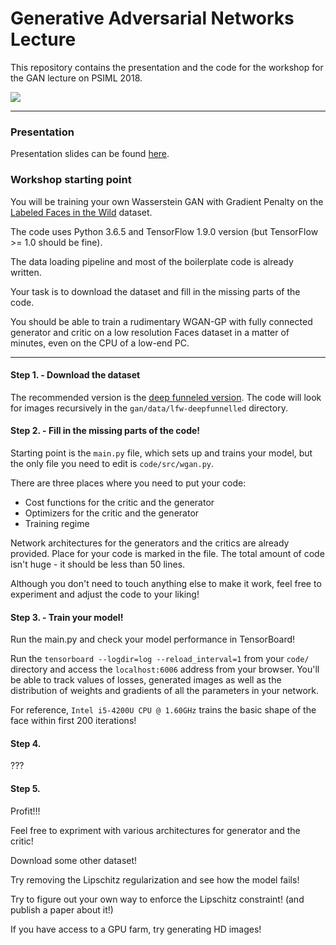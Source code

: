 # Generative Adversarial Networks Lecture

This repository contains the presentation and the code for the workshop for the GAN lecture on PSIML 2018.

![](workshops/gan/assets/gan_training_regime.png)

---

### Presentation

Presentation slides can be found [here](https://github.com/bgavran/GAN_Lecture_Materials/blob/master/presentation/presentation.pdf).

### Workshop starting point

You will be training your own Wasserstein GAN with Gradient Penalty on the [Labeled Faces in the Wild](http://vis-www.cs.umass.edu/lfw/) dataset.

The code uses Python 3.6.5 and TensorFlow 1.9.0 version (but TensorFlow >= 1.0 should be fine).

The data loading pipeline and most of the boilerplate code is already written.

Your task is to download the dataset and fill in the missing parts of the code.

You should be able to train a rudimentary WGAN-GP with fully connected generator and critic on a low resolution Faces dataset in a matter of minutes, even on the CPU of a low-end PC.

---

#### Step 1. - Download the dataset
The recommended version is the [deep funneled version](http://vis-www.cs.umass.edu/lfw/lfw-deepfunneled.tgz). 
The code will look for images recursively in the `gan/data/lfw-deepfunnelled` directory.

#### Step 2. - Fill in the missing parts of the code!

Starting point is the `main.py` file, which sets up and trains your model, but the only file you need to edit is `code/src/wgan.py`.

There are three places where you need to put your code: 
* Cost functions for the critic and the generator
* Optimizers for the critic and the generator
* Training regime


Network architectures for the generators and the critics are already provided. 
Place for your code is marked in the file. 
The total amount of code isn't huge - it should be less than 50 lines.

Although you don't need to touch anything else to make it work, feel free to experiment and adjust the code to your liking!

#### Step 3. - Train your model!

Run the main.py and check your model performance in TensorBoard!

Run the `tensorboard --logdir=log --reload_interval=1` from your `code/` directory and access the `localhost:6006` address from your browser.
You'll be able to track values of losses, generated images as well as the distribution of weights and gradients of all the parameters in your network.

For reference, `Intel i5-4200U CPU @ 1.60GHz` trains the basic shape of the face within first 200 iterations!

#### Step 4.
???

#### Step 5.
Profit!!!

Feel free to expriment with various architectures for generator and the critic! 

Download some other dataset! 

Try removing the Lipschitz regularization and see how the model fails!

Try to figure out your own way to enforce the Lipschitz constraint! (and publish a paper about it!)

If you have access to a GPU farm, try generating HD images!
